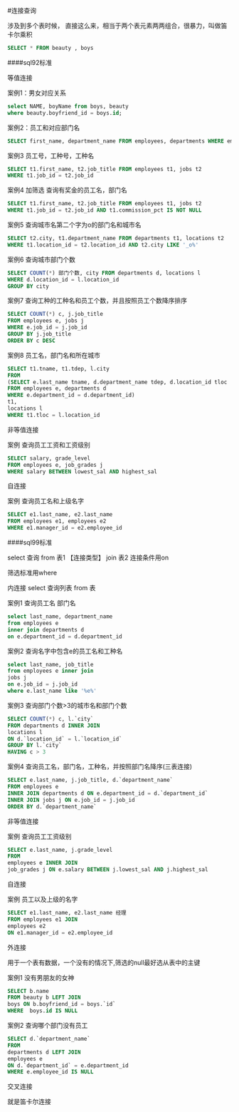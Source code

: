#连接查询

涉及到多个表时候， 直接这么来，相当于两个表元素两两组合，很暴力，叫做笛卡尔乘积
```sql
SELECT * FROM beauty , boys
```
####sql92标准

等值连接

案例1：男女对应关系
```sql
select NAME, boyName from boys, beauty
where beauty.boyfriend_id = boys.id;
```
案例2：员工和对应部门名
```sql
SELECT first_name, department_name FROM employees, departments WHERE employees.department_id = departments.department_id
```
案例3 员工号，工种号，工种名
```sql
SELECT t1.first_name, t2.job_title FROM employees t1, jobs t2
WHERE t1.job_id = t2.job_id
```
案例4 加筛选 查询有奖金的员工名，部门名

```sql
SELECT t1.first_name, t2.job_title FROM employees t1, jobs t2
WHERE t1.job_id = t2.job_id AND t1.commission_pct IS NOT NULL
```
案例5 查询城市名第二个字为o的部门名和城市名

```sql
SELECT t2.city, t1.department_name FROM departments t1, locations t2
WHERE t1.location_id = t2.location_id AND t2.city LIKE '_o%'
```

案例6 查询城市部门个数

```sql
SELECT COUNT(*) 部门个数, city FROM departments d, locations l
WHERE d.location_id = l.location_id
GROUP BY city
```
案例7 查询工种的工种名和员工个数，并且按照员工个数降序排序

```sql
SELECT COUNT(*) c, j.job_title
FROM employees e, jobs j
WHERE e.job_id = j.job_id
GROUP BY j.job_title
ORDER BY c DESC
```

案例8 员工名，部门名和所在城市

```sql
SELECT t1.tname, t1.tdep, l.city
FROM
(SELECT e.last_name tname, d.department_name tdep, d.location_id tloc
FROM employees e, departments d
WHERE e.department_id = d.department_id)
t1,
locations l
WHERE t1.tloc = l.location_id
```

非等值连接

案例 查询员工工资和工资级别

```sql
SELECT salary, grade_level
FROM employees e, job_grades j
WHERE salary BETWEEN lowest_sal AND highest_sal
```

自连接

案例 查询员工名和上级名字

```sql
SELECT e1.last_name, e2.last_name
FROM employees e1, employees e2
WHERE e1.manager_id = e2.employee_id
```

####sql99标准

select 查询
from 表1 【连接类型】
join 表2
连接条件用on

筛选标准用where

内连接
select 查询列表
from 表

案例1 查询员工名 部门名
```sql
select last_name, department_name
from employees e
inner join departments d
on e.department_id = d.department_id
```

案例2 查询名字中包含e的员工名和工种名

```sql
select last_name, job_title
from employees e inner join
jobs j
on e.job_id = j.job_id
where e.last_name like '%e%'

```

案例3 查询部门个数>3的城市名和部门个数

```sql
SELECT COUNT(*) c, l.`city`
FROM departments d INNER JOIN
locations l
ON d.`location_id` = l.`location_id`
GROUP BY l.`city`
HAVING c > 3
```
案例4 查询员工名，部门名，工种名，并按照部门名降序(三表连接)

```sql
SELECT e.last_name, j.job_title, d.`department_name`
FROM employees e
INNER JOIN departments d ON e.department_id = d.`department_id`
INNER JOIN jobs j ON e.job_id = j.job_id
ORDER BY d.`department_name`
```

非等值连接

案例 查询员工工资级别
```sql
SELECT e.last_name, j.grade_level
FROM
employees e INNER JOIN
job_grades j ON e.salary BETWEEN j.lowest_sal AND j.highest_sal
```

自连接

案例 员工以及上级的名字

```sql
SELECT e1.last_name, e2.last_name 经理
FROM employees e1 JOIN
employees e2
ON e1.manager_id = e2.employee_id
```

外连接

用于一个表有数据，一个没有的情况下,筛选的null最好选从表中的主键

案例1 没有男朋友的女神
```sql
SELECT b.name
FROM beauty b LEFT JOIN
boys ON b.boyfriend_id = boys.`id`
WHERE  boys.id IS NULL
```
案例2 查询哪个部门没有员工
```sql
SELECT d.`department_name`
FROM
departments d LEFT JOIN
employees e
ON d.`department_id` = e.department_id
WHERE e.employee_id IS NULL
```
交叉连接

就是笛卡尔连接
